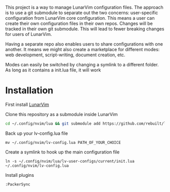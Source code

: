 This project is a way to manage LunarVim configuration files. The approach is to use a git submodule to separate out the two concerns: user-specific configuration from LunarVim core configuration. This means a user can create their own configuration files in their own repos. Changes will be tracked in their own git submodule. This will lead to fewer breaking changes for users of LunarVim.

Having a separate repo also enables users to share configurations with one another. It means we might also create a marketplace for different modes: web development, script-writing, document creation, etc.

Modes can easily be switched by changing a symlink to a different folder. As long as it contains a init.lua file, it will work

# Installation

First install [LunarVim](https://github.com/ChristianChiarulli/LunarVim)

Clone this repository as a submodule inside LunarVim

```bash
cd ~/.config/nvim/lua && git submodule add https://github.com/rebuilt/lv-user-configs.git
```

Back up your lv-config.lua file
```
mv ~/.config/nvim/lv-config.lua PATH_OF_YOUR_CHOICE
```
Create a symlink to hook up the main configuration file

```
ln -s ~/.config/nvim/lua/lv-user-configs/current/init.lua ~/.config/nvim/lv-config.lua
```

Install plugins

```
:PackerSync
```
